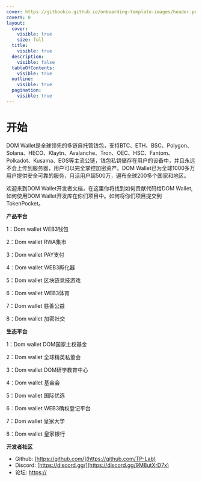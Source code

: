 ```yaml
---
cover: https://gitbookio.github.io/onboarding-template-images/header.png
coverY: 0
layout:
  cover:
    visible: true
    size: full
  title:
    visible: true
  description:
    visible: false
  tableOfContents:
    visible: true
  outline:
    visible: true
  pagination:
    visible: true
---
```


# 开始

DOM Wallet是全球领先的多链自托管钱包，支持BTC、ETH、BSC、Polygon、Solana、HECO、Klaytn、Avalanche、Tron、OEC、HSC、Fantom、Polkadot、Kusama、EOS等主流公链，钱包私钥储存在用户的设备中，并且永远不会上传到服务器，用户可以完全掌控加密资产。DOM Wallet已为全球1000多万用户提供安全可靠的服务，月活用户超500万，遍布全球200多个国家和地区。

欢迎来到DOM Wallet开发者文档，在这里你将找到如何贡献代码给DOM Wallet,如何使用DOM Wallet开发库在你们项目中。如何将你们项目提交到TokenPocket。

&#x20;**产品平台**

&#x20;1：Dom wallet WEB3钱包&#x20;

2：Dom wallet RWA集市&#x20;

3：Dom wallet PAY支付&#x20;

4：Dom wallet WEB3孵化器&#x20;

5：Dom wallet 区块链竞技游戏&#x20;

6：Dom wallet WEB3体育&#x20;

7：Dom wallet 慈善公益&#x20;

8：Dom wallet 加密社交



**生态平台**

&#x20;1：Dom wallet DOM国家主权基金

&#x20;2：Dom wallet 全球精英私董会&#x20;

3：Dom wallet DOM研学教育中心&#x20;

4：Dom wallet 基金会&#x20;

5：Dom wallet 国际优选&#x20;

6：Dom wallet WEB3确权登记平台&#x20;

7：Dom wallet 皇家大学&#x20;

8：Dom wallet 皇家银行



**开发者社区**

* Github: [https://github.com/](https://github.com/TP-Lab)
* Discord: [https://discord.gg/](https://discord.gg/9M8utXrD7x)
* 论坛: [https://](https://fans.tokenpocket.pro/)
